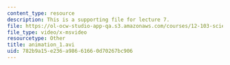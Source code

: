 ```yaml
---
content_type: resource
description: This is a supporting file for lecture 7.
file: https://ol-ocw-studio-app-qa.s3.amazonaws.com/courses/12-103-science-and-policy-of-natural-hazards-spring-2010/782b9a15e236a98661660d70267bc906_animation_1.avi
file_type: video/x-msvideo
resourcetype: Other
title: animation_1.avi
uid: 782b9a15-e236-a986-6166-0d70267bc906
---
```

